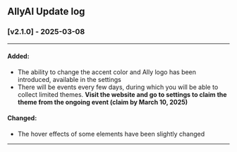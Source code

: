 ## AllyAI Update log

### [v2.1.0] - 2025-03-08
---
#### Added:
- The ability to change the accent color and Ally logo has been introduced, available in the settings
- There will be events every few days, during which you will be able to collect limited themes. **Visit the website and go to settings to claim the theme from the ongoing event (claim by March 10, 2025)**

#### Changed:
- The hover effects of some elements have been slightly changed

---